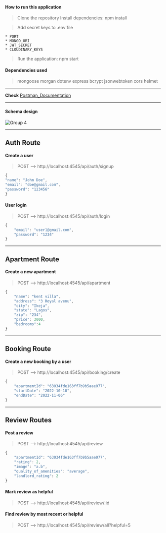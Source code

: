 #### How to run this application

> Clone the repository
> Install dependencies: npm install

> Add secret keys to .env file

    * PORT
    * MONGO_URI
    * JWT_SECRET
    * CLOUDINARY_KEYS

> Run the application: npm start

#### Dependencies used

> mongoose morgan dotenv express bcrypt jsonwebtoken cors helmet

---

**Check** [Postman_Documentation](https://documenter.getpostman.com/view/15544476/VUqpudL7)

---

#### Schema design

![Group 4](https://user-images.githubusercontent.com/70065792/185910330-8ffa8afd-cd24-49ed-9acf-e91485b5aaf9.png)

---

## Auth Route

#### Create a user

> POST --> http://localhost:4545/api/auth/signup

```javascript
{
"name": "John Doe",
"email": "doe@gmail.com",
"password": "123456"
}
```

#### User login

> POST --> http://localhost:4545/api/auth/login

```javascript
{
    "email": "user1@gmail.com",
    "password": "1234"
}
```

---

## Apartment Route

#### Create a new apartment

> POST --> http://localhost:4545/api/apartment

```javascript
{
    "name": "kent villa",
    "address": "3 Royal avenu",
    "city": "Ikeja",
    "state": "Lagos",
    "zip": "234",
    "price": 3000,
    "bedrooms":4
}
```

---

## Booking Route

#### Create a new booking by a user

> POST --> http://localhost:4545/api/booking/create

```javascript
{
    "apartmentId": "63034fde163ff7b9b5aae077",
    "startDate": "2022-10-10",
    "endDate": "2022-11-06"
}
```

---

## Review Routes

#### Post a review

> POST --> http://localhost:4545/api/review

```javascript
{
    "apartmentId": "63034fde163ff7b9b5aae077",
    "rating": 2,
    "image": "a.b",
    "quality_of_amenities": "average",
    "landlord_rating": 2
}
```

#### Mark review as helpful

> POST --> http://localhost:4545/api/review/:id

#### Find review by most recent or helpful

> POST --> http://localhost:4545/api/review/all?helpful=5
